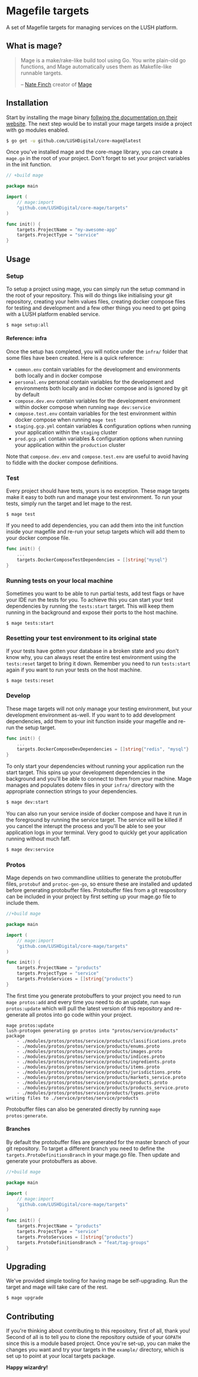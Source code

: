 # Magefile targets
A set of Magefile targets for managing services on the LUSH platform.

## What is mage?
> Mage is a make/rake-like build tool using Go. You write plain-old go functions, and Mage automatically uses them as Makefile-like runnable targets.
>
> – [Nate Finch](https://github.com/natefinch) creator of [Mage](https://magefile.org/)

## Installation
Start by installing the mage binary [follwing the documentation on their website](https://magefile.org/). The next step would be to install your mage targets inside a project with go modules enabled.

```bash
$ go get -u github.com/LUSHDigital/core-mage@latest
```

Once you've installed mage and the core-mage library, you can create a `mage.go` in the root of your project. Don't forget to set your project variables in the init function.

```go
// +build mage

package main

import (
	// mage:import
	"github.com/LUSHDigital/core-mage/targets"
)

func init() {
	targets.ProjectName = "my-awesome-app"
	targets.ProjectType = "service"
}
```

## Usage

### Setup
To setup a project using mage, you can simply run the setup command in the root of your repository. This will do things like initialising your git repository, creating your helm values files, creating docker compose files for testing and development and a few other things you need to get going with a LUSH platform enabled service.

```bash
$ mage setup:all
```

#### Reference: infra
Once the setup has completed, you will notice under the `infra/` folder that some files have been created. Here is a quick reference:

- `common.env` contain variables for the development and environments both locally and in docker compose
- `personal.env` personal contain variables for the development and environments both locally and in docker compose and is ignored by git by default
- `compose.dev.env` contain variables for the development environment within docker compose when running `mage dev:service`
- `compose.test.env` contain variables for the test environment within docker compose when running `mage test`
- `staging.gcp.yml` contain variables & configuration options when running your application within the `staging` cluster
- `prod.gcp.yml` contain variables & configuration options when running your application within the `production` cluster

Note that `compose.dev.env` and `compose.test.env` are useful to avoid having to fiddle with the docker compose definitions.

### Test
Every project should have tests, yours is no exception. These mage targets make it easy to both run and manage your test environment. To run your tests, simply run the target and let mage to the rest.

```
$ mage test
```

If you need to add dependencies, you can add them into the init function inside your magefile and re-run your setup targets which will add them to your docker compose file.

```go
func init() {
    ...
    targets.DockerComposeTestDependencies = []string{"mysql"}
}
```

### Running tests on your local machine
Sometimes you want to be able to run partial tests, add test flags or have your IDE run the tests for you. To achieve this you can start your test dependencies by running the `tests:start` target. This will keep them running in the background and expose their ports to the host machine.

```
$ mage tests:start
```

### Resetting your test environment to its original state
If your tests have gotten your database in a broken state and you don't know why, you can always reset the entire test environment using the `tests:reset` target to bring it down. Remember you need to run `tests:start` again if you want to run your tests on the host machine.

```
$ mage tests:reset
```

### Develop
These mage targets will not only manage your testing environment, but your development environment as-well. If you want to to add development dependencies, add them to your init function inside your magefile and re-run the setup target.

```go
func init() {
    ...
    targets.DockerComposeDevDependencies = []string{"redis", "mysql"}
}
```

To only start your dependencies without running your application run the start target. This spins up your development dependencies in the background and you'll be able to connect to them from your machine. Mage manages and populates dotenv files in your `infra/` directory with the appropriate connection strings to your dependencies.

```bash
$ mage dev:start
```

You can also run your service inside of docker compose and have it run in the foreground by running the service target. The service will be killed if you cancel the interupt the process and you'll be able to see your application logs in your terminal. Very good to quickly get your application running without much faff.

```bash
$ mage dev:service
```

### Protos
Mage depends on two commandline utilities to generate the protobuffer files, `protobuf` and `protoc-gen-go`, so ensure these are installed and updated before generating protobuffer files. Protobuffer files from a git respository can be included in your project by first setting up your mage.go file to include them. 

```go
//+build mage

package main

import (
	// mage:import
	"github.com/LUSHDigital/core-mage/targets"
)

func init() {
	targets.ProjectName = "products"
	targets.ProjectType = "service"
	targets.ProtoServices = []string{"products"}
}
```

The first time you generate protobuffers to your project you need to run `mage protos:add` and every time you need to do an update, run `mage protos:update` which will pull the latest version of this repository and re-generate all protos into go code within your project.

```
mage protos:update
lush-protogen generating go protos into "protos/service/products" package
	- ./modules/protos/protos/service/products/classifications.proto
	- ./modules/protos/protos/service/products/enums.proto
	- ./modules/protos/protos/service/products/images.proto
	- ./modules/protos/protos/service/products/indices.proto
	- ./modules/protos/protos/service/products/ingredients.proto
	- ./modules/protos/protos/service/products/items.proto
	- ./modules/protos/protos/service/products/jurisdictions.proto
	- ./modules/protos/protos/service/products/markets_service.proto
	- ./modules/protos/protos/service/products/products.proto
	- ./modules/protos/protos/service/products/products_service.proto
	- ./modules/protos/protos/service/products/types.proto
writing files to ./service/protos/service/products
```

Protobuffer files can also be generated directly by running `mage protos:generate`.

#### Branches
By default the protobuffer files are generated for the master branch of your git repository. To target a different branch you need to define the `targets.ProtoDefinitionsBranch` in your mage.go file. Then update and generate your protobuffers as above.

```go
//+build mage

package main

import (
	// mage:import
	"github.com/LUSHDigital/core-mage/targets"
)

func init() {
	targets.ProjectName = "products"
	targets.ProjectType = "service"
	targets.ProtoServices = []string{"products"}
	targets.ProtoDefinitionsBranch = "feat/tag-groups"
}
```


## Upgrading
We've provided simple tooling for having mage be self-upgrading. Run the target and mage will take care of the rest.

```bash
$ mage upgrade
```

## Contributing
If you're thinking about contributing to this repository, first of all, thank you! Second of all is to tell you to clone the repository outside of your `GOPATH` since this is a module based project. Once you're set-up, you can make the changes you want and try your targets in the `example/` directory, which is set up to point at your local targets package.

**Happy wizardry!**
